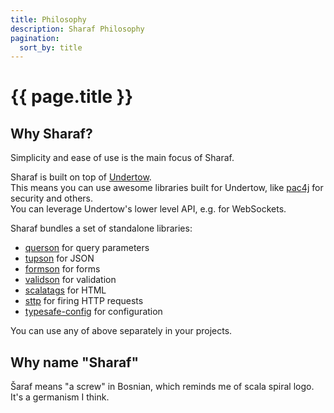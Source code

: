 ```yaml
---
title: Philosophy
description: Sharaf Philosophy
pagination:
  sort_by: title
---
```


# {{ page.title }}

## Why Sharaf?

Simplicity and ease of use is the main focus of Sharaf.  

Sharaf is built on top of [Undertow](https://undertow.io/).  
This means you can use awesome libraries built for Undertow, like [pac4j](https://github.com/pac4j/undertow-pac4j) for security and others.  
You can leverage Undertow's lower level API, e.g. for WebSockets.

Sharaf bundles a set of standalone libraries:
- [querson]({{site.data.project.gh.sourcesUrl}}/querson) for query parameters
- [tupson](https://github.com/sake92/tupson) for JSON
- [formson]({{site.data.project.gh.sourcesUrl}}/formson) for forms
- [validson]({{site.data.project.gh.sourcesUrl}}/validson) for validation
- [scalatags](https://github.com/com-lihaoyi/scalatags) for HTML
- [sttp](https://sttp.softwaremill.com/en/latest/) for firing HTTP requests
- [typesafe-config](https://github.com/lightbend/config) for configuration

You can use any of above separately in your projects.


## Why name "Sharaf"

Šaraf means "a screw" in Bosnian, which reminds me of scala spiral logo.  
It's a germanism I think.

